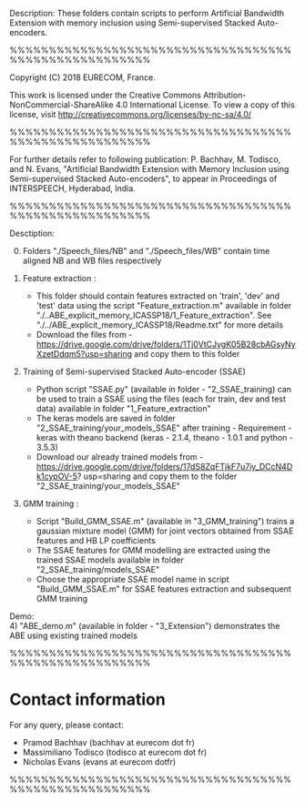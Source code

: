Description:
These folders contain scripts to perform Artificial Bandwidth Extension with memory inclusion using Semi-supervised Stacked Auto-encoders.

%%%%%%%%%%%%%%%%%%%%%%%%%%%%%%%%%%%%%%%%%%%%%%%%%%%%%%

Copyright (C) 2018 EURECOM, France.

This work is licensed under the Creative Commons Attribution-NonCommercial-ShareAlike 4.0 International
License. To view a copy of this license, visit http://creativecommons.org/licenses/by-nc-sa/4.0/

%%%%%%%%%%%%%%%%%%%%%%%%%%%%%%%%%%%%%%%%%%%%%%%%%%%%%%

For further details refer to following publication:
P. Bachhav, M. Todisco, and N. Evans, "Artificial Bandwidth Extension with Memory Inclusion using Semi-supervised Stacked Auto-encoders", to appear in Proceedings of INTERSPEECH, Hyderabad, India.

%%%%%%%%%%%%%%%%%%%%%%%%%%%%%%%%%%%%%%%%%%%%%%%%%%%%%%

Desctiption:

0) Folders "./Speech_files/NB" and "./Speech_files/WB" contain time aligned NB and WB files respectively

1) Feature extraction :
     - This folder should contain features extracted on 'train', 'dev' and 'test' data using the script "Feature_extraction.m" available in folder 	   "./..ABE_explicit_memory_ICASSP18/1_Feature_extraction". See "./../ABE_explicit_memory_ICASSP18/Readme.txt" for more details
     - Download the files from - https://drive.google.com/drive/folders/1Tj0VtCJygK05B28cbAGsyNyXzetDdqm5?usp=sharing and copy them to this folder

2) Training of Semi-supervised Stacked Auto-encoder (SSAE)
     - Python script "SSAE.py" (available in folder - "2_SSAE_training) can be used to train a SSAE using the files (each for train, dev and test data) available in 	    folder "1_Feature_extraction"
     - The keras models are saved in folder "2_SSAE_training/your_models_SSAE" after training - Requirement - keras with theano backend (keras - 2.1.4, theano - 1.0.1 and python - 3.5.3)
     - Download our already trained models from - https://drive.google.com/drive/folders/17dS8ZqFTjkF7u7iy_DCcN4Dk1cypOV-5?          usp=sharing and copy them to the folder "2_SSAE_training/your_models_SSAE" 

3) GMM training :
     - Script "Build_GMM_SSAE.m" (available in "3_GMM_training") trains a gaussian mixture model (GMM) for joint vectors            obtained from SSAE features and HB LP coefficients 
     - The SSAE features for GMM modelling are extracted using the trained SSAE models available in folder                          "2_SSAE_training/models_SSAE"     
     - Choose the appropriate SSAE model name in script "Build_GMM_SSAE.m" for SSAE features extraction and subsequent GMM          training  

Demo:   
4) "ABE_demo.m" (available in folder - "3_Extension") demonstrates the ABE using existing trained models  

%%%%%%%%%%%%%%%%%%%%%%%%%%%%%%%%%%%%%%%%%%%%%%%%%%%%%%


Contact information
===================

For any query, please contact:

- Pramod Bachhav (bachhav at eurecom dot fr)
- Massimiliano Todisco (todisco at eurecom dot fr)
- Nicholas Evans (evans at eurecom dotfr)

%%%%%%%%%%%%%%%%%%%%%%%%%%%%%%%%%%%%%%%%%%%%%%%%%%%%%%
